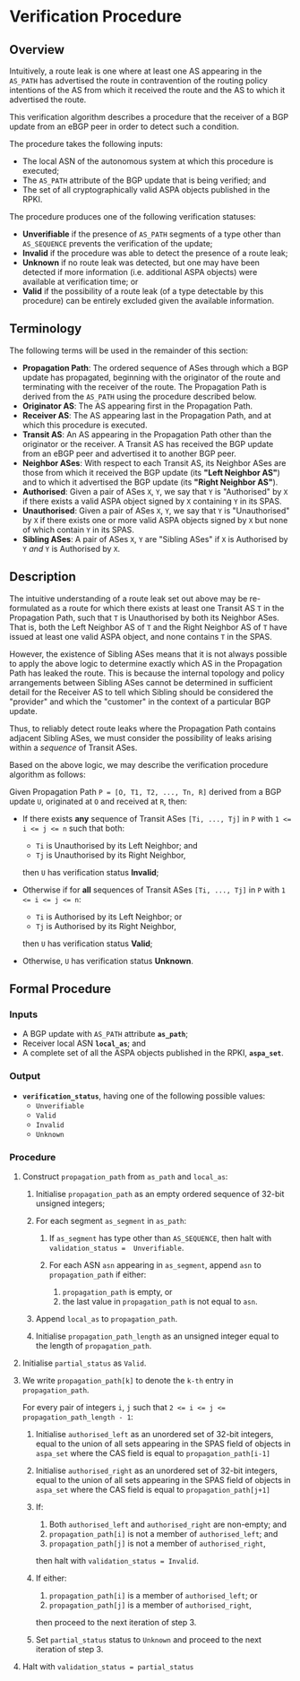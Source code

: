 # Verification Procedure

## Overview

Intuitively, a route leak is one where at least one AS appearing in the
`AS_PATH` has advertised the route in contravention of the routing policy
intentions of the AS from which it received the route and the AS to which it
advertised the route.

This verification algorithm describes a procedure that the receiver of a BGP
update from an eBGP peer in order to detect such a condition.

The procedure takes the following inputs:

- The local ASN of the autonomous system at which this procedure is executed;
- The `AS_PATH` attribute of the BGP update that is being verified; and
- The set of all cryptographically valid ASPA objects published in the RPKI.

The procedure produces one of the following verification statuses:

-   **Unverifiable** if the presence of `AS_PATH` segments of a type other than
    `AS_SEQUENCE` prevents the verification of the update;
-   **Invalid** if the procedure was able to detect the presence of a route leak;
-   **Unknown** if no route leak was detected, but one may have been detected if
    more information (i.e. additional ASPA objects) were available at
    verification time; or
-   **Valid** if the possibility of a route leak (of a type detectable by this
    procedure) can be entirely excluded given the available information.

## Terminology

The following terms will be used in the remainder of this section:

-   **Propagation Path**:
      The ordered sequence of ASes through which a BGP update has propagated,
      beginning with the originator of the route and terminating with the
      receiver of the route. The Propagation Path is derived from the `AS_PATH`
      using the procedure described below.
-   **Originator AS**:
      The AS appearing first in the Propagation Path.
-   **Receiver AS**:
      The AS appearing last in the Propagation Path, and at which this procedure
      is executed.
-   **Transit AS**:
      An AS appearing in the Propagation Path other than the originator or the
      receiver. A Transit AS has received the BGP update from an eBGP peer and
      advertised it to another BGP peer.
-   **Neighbor ASes**:
      With respect to each Transit AS, its Neighbor ASes are those from which it
      received the BGP update (its **"Left Neighbor AS"**) and to which it advertised
      the BGP update (its **"Right Neighbor AS"**).
-   **Authorised**:
      Given a pair of ASes `X`, `Y`, we say that `Y` is "Authorised" by `X` if
      there exists a valid ASPA object signed by `X` containing `Y` in its SPAS.
-   **Unauthorised**:
      Given a pair of ASes `X`, `Y`, we say that `Y` is "Unauthorised" by `X`
      if there exists one or more valid ASPA objects signed by `X` but
      none of which contain `Y` in its SPAS.
-   **Sibling ASes**:
      A pair of ASes `X`, `Y` are "Sibling ASes" if `X` is Authorised by `Y`
      *and* `Y` is Authorised by `X`.

## Description

The intuitive understanding of a route leak set out above may be re-formulated
as a route for which there exists at least one Transit AS `T` in the
Propagation Path, such that `T` is Unauthorised by both its Neighbor ASes. That
is, both the Left Neighbor AS of `T` and the Right Neighbor AS of `T` have
issued at least one valid ASPA object, and none contains `T` in the SPAS.

However, the existence of Sibling ASes means that it is not always possible to
apply the above logic to determine exactly which AS in the Propagation Path has
leaked the route. This is because the internal topology and policy arrangements
between Sibling ASes cannot be determined in sufficient detail for the Receiver
AS to tell which Sibling should be considered the "provider" and which the
"customer" in the context of a particular BGP update.

Thus, to reliably detect route leaks where the Propagation Path contains
adjacent Sibling ASes, we must consider the possibility of leaks arising within
a *sequence* of Transit ASes.

Based on the above logic, we may describe the verification procedure algorithm
as follows:

Given Propagation Path `P = [O, T1, T2, ..., Tn, R]` derived from a BGP update
`U`, originated at `O` and received at `R`, then:

-   If there exists **any** sequence of Transit ASes `[Ti, ..., Tj]` in `P`
    with `1 <= i <= j <= n` such that both:

    - `Ti` is Unauthorised by its Left Neighbor; and
    - `Tj` is Unauthorised by its Right Neighbor,

    then `U` has verification status **Invalid**;

-   Otherwise if for **all** sequences of Transit ASes `[Ti, ..., Tj]` in
    `P` with `1 <= i <= j <= n`:

    - `Ti` is Authorised by its Left Neighbor; or
    - `Tj` is Authorised by its Right Neighbor,

    then `U` has verification status **Valid**;

-   Otherwise, `U` has verification status **Unknown**.

## Formal Procedure

### Inputs

-   A BGP update with `AS_PATH` attribute **`as_path`**;
-   Receiver local ASN **`local_as`**; and
-   A complete set of all the ASPA objects published in the RPKI,
    **`aspa_set`**.

### Output

-   **`verification_status`**, having one of the following possible
    values:
    - `Unverifiable`
    - `Valid`
    - `Invalid`
    - `Unknown`

### Procedure

1.  Construct `propagation_path` from `as_path` and `local_as`:

    1.  Initialise `propagation_path` as an empty ordered sequence of 32-bit
        unsigned integers;

    2.  For each segment `as_segment` in `as_path`:

        1.  If `as_segment` has type other than `AS_SEQUENCE`, then halt with
            `validation_status =  Unverifiable`.

        2.  For each ASN `asn` appearing in `as_segment`, append `asn` to
            `propagation_path` if either:
            1. `propagation_path` is empty, or
            2. the last value in `propagation_path` is not equal to `asn`.

    3.  Append `local_as` to `propagation_path`.

    4.  Initialise `propagation_path_length` as an unsigned integer equal to
        the length of `propagation_path`.

2.  Initialise `partial_status` as `Valid`.

3.  We write `propagation_path[k]` to denote the `k-th` entry in
    `propagation_path`.

    For every pair of integers `i`, `j` such that
    `2 <= i <= j <= propagation_path_length - 1`:

    1.  Initialise `authorised_left` as an unordered set of 32-bit integers,
        equal to the union of all sets appearing in the SPAS field of objects
        in `aspa_set` where the CAS field is equal to `propagation_path[i-1]`

    2.  Initialise `authorised_right` as an unordered set of 32-bit integers,
        equal to the union of all sets appearing in the SPAS field of objects
        in `aspa_set` where the CAS field is equal to `propagation_path[j+1]`

    3.  If:

        1. Both `authorised_left` and `authorised_right` are non-empty; and
        2. `propagation_path[i]` is not a member of `authorised_left`; and
        3. `propagation_path[j]` is not a member of `authorised_right`,

        then halt with `validation_status = Invalid`.

    4.  If either:

        1. `propagation_path[i]` is a member of `authorised_left`; or
        2. `propagation_path[j]` is a member of `authorised_right`,

        then proceed to the next iteration of step 3.

    5.  Set `partial_status` status to `Unknown` and proceed to the next
        iteration of step 3.

4.  Halt with `validation_status = partial_status`
